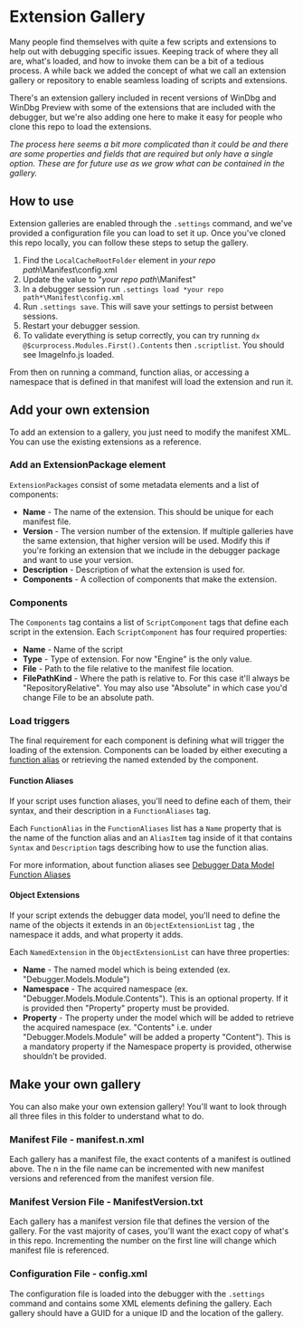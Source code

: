 # Extension Gallery
Many people find themselves with quite a few scripts and extensions to help out with debugging specific issues. Keeping track of where they all are, what's loaded, and how to invoke them can be a bit of a tedious process. A while back we added the concept of what we call an extension gallery or repository to enable seamless loading of scripts and extensions.

There's an extension gallery included in recent versions of WinDbg and WinDbg Preview with some of the extensions that are included with the debugger, but we're also adding one here to make it easy for people who clone this repo to load the extensions.

*The process here seems a bit more complicated than it could be and there are some properties and fields that are required but only have a single option. These are for future use as we grow what can be contained in the gallery.*

## How to use
Extension galleries are enabled through the `.settings` command, and we've provided a configuration file you can load to set it up. Once you've cloned this repo locally, you can follow these steps to setup the gallery.
1. Find the `LocalCacheRootFolder` element in *your repo path*\Manifest\config.xml
2. Update the value to "*your repo path*\Manifest\"
3. In a debugger session run `.settings load *your repo path*\Manifest\config.xml`
4. Run `.settings save`. This will save your settings to persist between sessions.
5. Restart your debugger session.
6. To validate everything is setup correctly, you can try running `dx @$curprocess.Modules.First().Contents` then `.scriptlist`. You should see ImageInfo.js loaded.

From then on running a command, function alias, or accessing a namespace that is defined in that manifest will load the extension and run it.

## Add your own extension
To add an extension to a gallery, you just need to modify the manifest XML. You can use the existing extensions as a reference.
### Add an ExtensionPackage element
`ExtensionPackages` consist of some metadata elements and a list of components:
* **Name** - The name of the extension. This should be unique for each manifest file.
* **Version** - The version number of the extension. If multiple galleries have the same extension, that higher version will be used. Modify this if you're forking an extension that we include in the debugger package and want to use your version.
* **Description** - Description of what the extension is used for.
* **Components** - A collection of components that make the extension.

### Components
The `Components` tag contains a list of `ScriptComponent` tags that define each script in the extension. Each `ScriptComponent` has four required properties:
* **Name** - Name of the script
* **Type** - Type of extension. For now "Engine" is the only value.
* **File** - Path to the file relative to the manifest file location.
* **FilePathKind** - Where the path is relative to. For this case it'll always be "RepositoryRelative". You may also use "Absolute" in which case you'd change File to be an absolute path.
### Load triggers
The final requirement for each component is defining what will trigger the loading of the extension. Components can be loaded by either executing a [function alias](https://docs.microsoft.com/en-us/windows-hardware/drivers/debugger/debugger-data-model-function-aliases) or retrieving the named extended by the component.
#### Function Aliases
If your script uses function aliases, you'll need to define each of them, their syntax, and their description in a `FunctionAliases` tag.

Each `FunctionAlias` in the `FunctionAliases` list has a `Name` property that is the name of the function alias and an `AliasItem` tag inside of it that contains `Syntax` and `Description` tags describing how to use the function alias.

For more information, about function aliases see [Debugger Data Model Function Aliases](https://docs.microsoft.com/en-us/windows-hardware/drivers/debugger/debugger-data-model-function-aliases)

#### Object Extensions
If your script extends the debugger data model, you'll need to define the name of the objects it extends in an `ObjectExtensionList` tag , the namespace it adds, and what property it adds.

Each `NamedExtension` in the `ObjectExtensionList` can have three properties:
* **Name** - The named model which is being extended (ex. "Debugger.Models.Module")
* **Namespace** - The acquired namespace (ex. "Debugger.Models.Module.Contents"). This is an optional property. If it is provided then "Property" property must be provided.
* **Property** - The property under the model which will be added to retrieve the acquired namespace (ex. "Contents" i.e. under "Debugger.Models.Module" will be added a property "Content"). This is a mandatory property if the Namespace property is provided, otherwise shouldn’t be provided.

## Make your own gallery
You can also make your own extension gallery! You'll want to look through all three files in this folder to understand what to do.
### Manifest File - manifest.n.xml
Each gallery has a manifest file, the exact contents of a manifest is outlined above. The n in the file name can be incremented with new manifest versions and referenced from the manifest version file.

### Manifest Version File - ManifestVersion.txt
Each gallery has a manifest version file that defines the version of the gallery. For the vast majority of cases, you'll want the exact copy of what's in this repo. Incrementing the number on the first line will change which manifest file is referenced.

### Configuration File - config.xml
The configuration file is loaded into the debugger with the `.settings` command and contains some XML elements defining the gallery. Each gallery should have a GUID for a unique ID and the location of the gallery.